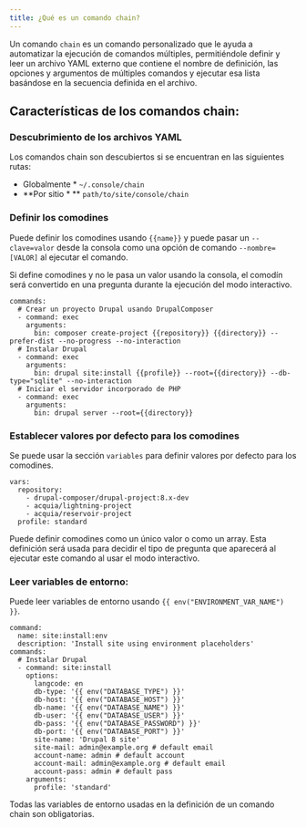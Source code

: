 ```yaml
---
title: ¿Qué es un comando chain? 
---
```


Un comando `chain` es un comando personalizado que le ayuda a automatizar la ejecución de comandos múltiples, permitiéndole definir y leer un archivo YAML externo que contiene el nombre de definición, las opciones y argumentos de múltiples comandos y ejecutar esa lista basándose en la secuencia definida en el archivo.

## Características de los comandos chain:

### Descubrimiento de los archivos YAML
Los comandos chain son descubiertos si se encuentran en las siguientes rutas: 
* Globalmente * `~/.console/chain` 
* **Por sitio * ** `path/to/site/console/chain`

### Definir los comodines
Puede definir los comodines usando `{{name}}` y puede pasar un `--clave=valor` desde la consola como una opción de comando `--nombre=[VALOR]` al ejecutar el comando.

Si define comodines y no le pasa un valor usando la consola, el comodín será convertido en una pregunta durante la ejecución del modo interactivo.
```
commands:
  # Crear un proyecto Drupal usando DrupalComposer
  - command: exec
    arguments:
      bin: composer create-project {{repository}} {{directory}} --prefer-dist --no-progress --no-interaction
  # Instalar Drupal
  - command: exec
    arguments:
      bin: drupal site:install {{profile}} --root={{directory}} --db-type="sqlite" --no-interaction
  # Iniciar el servidor incorporado de PHP
  - command: exec
    arguments:
      bin: drupal server --root={{directory}}
```

### Establecer valores por defecto para los comodines
Se puede usar la sección `variables` para definir valores por defecto para los comodines.
```
vars:
  repository:
    - drupal-composer/drupal-project:8.x-dev
    - acquia/lightning-project
    - acquia/reservoir-project
  profile: standard
```

Puede definir comodines como un único valor o como un array. Esta definición será usada para decidir el tipo de pregunta que aparecerá al ejecutar este comando al usar el modo interactivo.

### Leer variables de entorno:
Puede leer variables de entorno usando `{{ env("ENVIRONMENT_VAR_NAME") }}`.
```
command:
  name: site:install:env
  description: 'Install site using environment placeholders'
commands:
  # Instalar Drupal
  - command: site:install
    options:
      langcode: en
      db-type: '{{ env("DATABASE_TYPE") }}'
      db-host: '{{ env("DATABASE_HOST") }}'
      db-name: '{{ env("DATABASE_NAME") }}'
      db-user: '{{ env("DATABASE_USER") }}'
      db-pass: '{{ env("DATABASE_PASSWORD") }}'
      db-port: '{{ env("DATABASE_PORT") }}'
      site-name: 'Drupal 8 site'
      site-mail: admin@example.org # default email
      account-name: admin # default account
      account-mail: admin@example.org # default email
      account-pass: admin # default pass
    arguments:
      profile: 'standard'
```
Todas las variables de entorno usadas en la definición de un comando chain son obligatorias.
